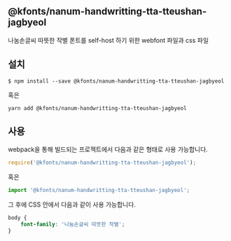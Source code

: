
@kfonts/nanum-handwritting-tta-tteushan-jagbyeol
---------------------

나눔손글씨 따뜻한 작별 폰트를 self-host 하기 위한 webfont 파일과 css 파일

설치
----

```
$ npm install --save @kfonts/nanum-handwritting-tta-tteushan-jagbyeol
```

혹은

```
yarn add @kfonts/nanum-handwritting-tta-tteushan-jagbyeol
```

사용
----

webpack을 통해 빌드되는 프로젝트에서 다음과 같은 형태로 사용 가능합니다.

```js
require('@kfonts/nanum-handwritting-tta-tteushan-jagbyeol');
```

혹은

```js
import '@kfonts/nanum-handwritting-tta-tteushan-jagbyeol';
```

그 후에 CSS 안에서 다음과 같이 사용 가능합니다.

```css
body {
    font-family: '나눔손글씨 따뜻한 작별';
}
```
